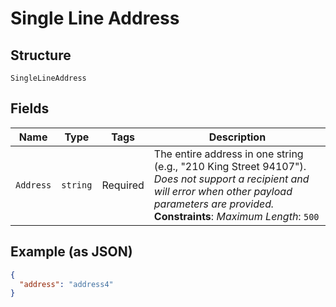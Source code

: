 
# Single Line Address

## Structure

`SingleLineAddress`

## Fields

| Name | Type | Tags | Description |
|  --- | --- | --- | --- |
| `Address` | `string` | Required | The entire address in one string (e.g., "210 King Street 94107"). _Does not support a recipient and will error when other payload parameters are provided._<br>**Constraints**: *Maximum Length*: `500` |

## Example (as JSON)

```json
{
  "address": "address4"
}
```

